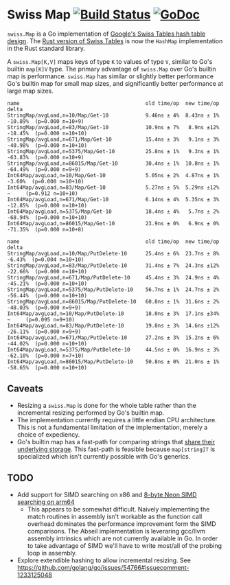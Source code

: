 # Swiss Map [![Build Status](https://github.com/cockroachdb/swiss/actions/workflows/ci.yaml/badge.svg?branch=main)](https://github.com/cockroachdb/swiss/actions/workflows/ci.yaml) [![GoDoc](https://godoc.org/github.com/cockroachdb/swiss?status.svg)](https://godoc.org/github.com/cockroachdb/swiss)

`swiss.Map` is a Go implementation of [Google's Swiss Tables hash table
design](https://abseil.io/about/design/swisstables). The [Rust version of
Swiss Tables](https://github.com/rust-lang/hashbrown) is now the `HashMap`
implementation in the Rust standard library.

A `swiss.Map[K,V]` maps keys of type `K` to values of type `V`, similar to
Go's builtin `map[K]V` type. The primary advantage of `swiss.Map` over Go's
builtin map is performance. `swiss.Map` has similar or slightly better
performance Go's builtin map for small map sizes, and significantly better
performance at large map sizes.

```
name                                         old time/op  new time/op  delta
StringMap/avgLoad,n=10/Map/Get-10            9.46ns ± 4%  8.43ns ± 1%  -10.89%  (p=0.000 n=10+9)
StringMap/avgLoad,n=83/Map/Get-10            10.9ns ± 7%   8.9ns ±12%  -18.45%  (p=0.000 n=10+10)
StringMap/avgLoad,n=671/Map/Get-10           15.4ns ± 3%   9.1ns ± 3%  -40.98%  (p=0.000 n=10+10)
StringMap/avgLoad,n=5375/Map/Get-10          25.8ns ± 1%   9.3ns ± 1%  -63.83%  (p=0.000 n=10+9)
StringMap/avgLoad,n=86015/Map/Get-10         30.4ns ± 1%  10.8ns ± 1%  -64.49%  (p=0.000 n=9+9)
Int64Map/avgLoad,n=10/Map/Get-10             5.05ns ± 2%  4.87ns ± 1%   -3.60%  (p=0.000 n=10+10)
Int64Map/avgLoad,n=83/Map/Get-10             5.27ns ± 5%  5.29ns ±12%     ~     (p=0.912 n=10+10)
Int64Map/avgLoad,n=671/Map/Get-10            6.14ns ± 4%  5.35ns ± 3%  -12.85%  (p=0.000 n=10+10)
Int64Map/avgLoad,n=5375/Map/Get-10           18.4ns ± 4%   5.7ns ± 2%  -68.94%  (p=0.000 n=10+10)
Int64Map/avgLoad,n=86015/Map/Get-10          23.9ns ± 0%   6.9ns ± 0%  -71.35%  (p=0.000 n=10+8)

name                                         old time/op  new time/op  delta
StringMap/avgLoad,n=10/Map/PutDelete-10      25.4ns ± 6%  23.7ns ± 8%   -6.43%  (p=0.004 n=10+10)
StringMap/avgLoad,n=83/Map/PutDelete-10      31.4ns ± 7%  24.3ns ±12%  -22.66%  (p=0.000 n=10+10)
StringMap/avgLoad,n=671/Map/PutDelete-10     45.4ns ± 3%  24.9ns ± 4%  -45.21%  (p=0.000 n=10+10)
StringMap/avgLoad,n=5375/Map/PutDelete-10    56.7ns ± 1%  24.7ns ± 2%  -56.44%  (p=0.000 n=10+10)
StringMap/avgLoad,n=86015/Map/PutDelete-10   60.8ns ± 1%  31.6ns ± 2%  -48.03%  (p=0.000 n=9+9)
Int64Map/avgLoad,n=10/Map/PutDelete-10       18.0ns ± 3%  17.1ns ±34%     ~     (p=0.095 n=9+10)
Int64Map/avgLoad,n=83/Map/PutDelete-10       19.8ns ± 3%  14.6ns ±12%  -26.11%  (p=0.000 n=9+9)
Int64Map/avgLoad,n=671/Map/PutDelete-10      27.2ns ± 3%  15.2ns ± 6%  -44.02%  (p=0.000 n=10+10)
Int64Map/avgLoad,n=5375/Map/PutDelete-10     44.5ns ± 0%  16.9ns ± 3%  -62.10%  (p=0.000 n=7+10)
Int64Map/avgLoad,n=86015/Map/PutDelete-10    50.8ns ± 0%  21.0ns ± 1%  -58.65%  (p=0.000 n=10+10)
```

## Caveats

- Resizing a `swiss.Map` is done for the whole table rather than the
  incremental resizing performed by Go's builtin map.
- The implementation currently requires a little endian CPU architecture. This
  is not a fundamental limitation of the implementation, merely a choice of
  expediency.
- Go's builtin map has a fast-path for comparing strings that [share their
  underlying
  storage](https://github.com/golang/go/blob/4a7f3ac8eb4381ea62caa1741eeeec28363245b4/src/runtime/map_faststr.go#L100).
  This fast-path is feasible because `map[string]T` is specialized which isn't
  currently possible with Go's generics.

## TODO

- Add support for SIMD searching on x86 and [8-byte Neon SIMD searching on
  arm64](https://github.com/abseil/abseil-cpp/commit/6481443560a92d0a3a55a31807de0cd712cd4f88)
  - This appears to be somewhat difficult. Naively implementing the match
    routines in assembly isn't workable as the function call overhead
    dominates the performance improvement form the SIMD comparisons. The
    Abseil implementation is leveraring gcc/llvm assembly intrinsics which are
    not currently available in Go. In order to take advantage of SIMD we'll
    have to write most/all of the probing loop in assembly.
- Explore extendible hashing to allow incremental resizing. See
  https://github.com/golang/go/issues/54766#issuecomment-1233125048
